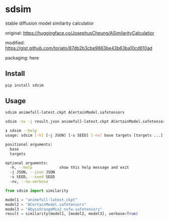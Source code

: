 # sdsim

stable diffusion model similarity calculatior

original: <https://huggingface.co/JosephusCheung/ASimilarityCalculatior>

modified: <https://gist.github.com/toriato/87db2b3cbe9863be43b63ba10cd610ad>

packaging: here


## Install

```sh
pip install sdsim
```

## Usage

```sh
sdsim animefull-latest.ckpt ACertainModel.safetensors
```

```sh
sdsim -nv -j result.json animefull-latest.ckpt ACertainModel.safetensors
```

```sh
❯ sdsim --help
usage: sdsim [-h] [-j JSON] [-s SEED] [-nv] base targets [targets ...]

positional arguments:
  base
  targets

optional arguments:
  -h, --help            show this help message and exit
  -j JSON, --json JSON
  -s SEED, --seed SEED
  -nv, --no-verbose
```

```python
from sdsim import similarity

model1 = "animefull-latest.ckpt"
model2 = "ACertainModel.safetensors"
model3 = "AbyssOrangeMix2_nsfw.safetensors"
result = similarity(model1, [model2, model3], verbose=True)
```
